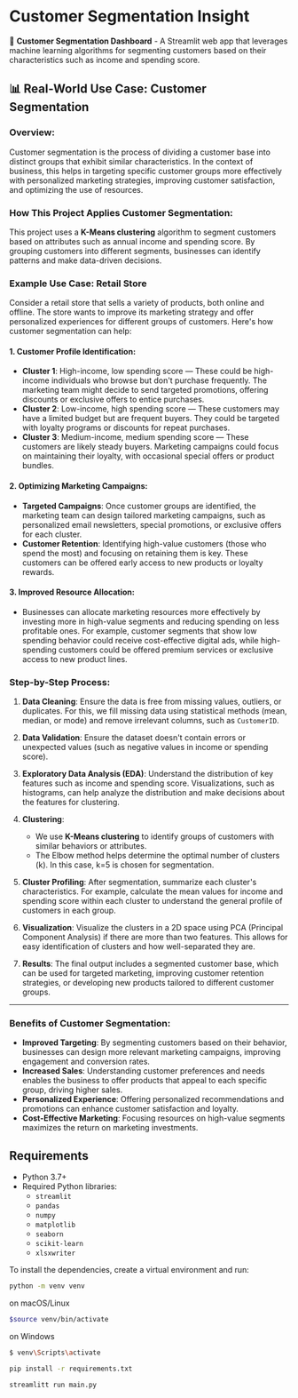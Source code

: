 # Customer Segmentation Insight

🎯 **Customer Segmentation Dashboard** - A Streamlit web app that leverages machine learning algorithms for segmenting customers based on their characteristics such as income and spending score.

## 📊 Real-World Use Case: Customer Segmentation

### Overview:
Customer segmentation is the process of dividing a customer base into distinct groups that exhibit similar characteristics. In the context of business, this helps in targeting specific customer groups more effectively with personalized marketing strategies, improving customer satisfaction, and optimizing the use of resources.

### How This Project Applies Customer Segmentation:

This project uses a **K-Means clustering** algorithm to segment customers based on attributes such as annual income and spending score. By grouping customers into different segments, businesses can identify patterns and make data-driven decisions.

### Example Use Case: Retail Store

Consider a retail store that sells a variety of products, both online and offline. The store wants to improve its marketing strategy and offer personalized experiences for different groups of customers. Here's how customer segmentation can help:

#### 1. **Customer Profile Identification**:
   - **Cluster 1**: High-income, low spending score — These could be high-income individuals who browse but don't purchase frequently. The marketing team might decide to send targeted promotions, offering discounts or exclusive offers to entice purchases.
   - **Cluster 2**: Low-income, high spending score — These customers may have a limited budget but are frequent buyers. They could be targeted with loyalty programs or discounts for repeat purchases.
   - **Cluster 3**: Medium-income, medium spending score — These customers are likely steady buyers. Marketing campaigns could focus on maintaining their loyalty, with occasional special offers or product bundles.

#### 2. **Optimizing Marketing Campaigns**:
   - **Targeted Campaigns**: Once customer groups are identified, the marketing team can design tailored marketing campaigns, such as personalized email newsletters, special promotions, or exclusive offers for each cluster.
   - **Customer Retention**: Identifying high-value customers (those who spend the most) and focusing on retaining them is key. These customers can be offered early access to new products or loyalty rewards.

#### 3. **Improved Resource Allocation**:
   - Businesses can allocate marketing resources more effectively by investing more in high-value segments and reducing spending on less profitable ones. For example, customer segments that show low spending behavior could receive cost-effective digital ads, while high-spending customers could be offered premium services or exclusive access to new product lines.

### Step-by-Step Process:

1. **Data Cleaning**: Ensure the data is free from missing values, outliers, or duplicates. For this, we fill missing data using statistical methods (mean, median, or mode) and remove irrelevant columns, such as `CustomerID`.

2. **Data Validation**: Ensure the dataset doesn't contain errors or unexpected values (such as negative values in income or spending score).

3. **Exploratory Data Analysis (EDA)**: Understand the distribution of key features such as income and spending score. Visualizations, such as histograms, can help analyze the distribution and make decisions about the features for clustering.

4. **Clustering**: 
   - We use **K-Means clustering** to identify groups of customers with similar behaviors or attributes.
   - The Elbow method helps determine the optimal number of clusters (k). In this case, k=5 is chosen for segmentation.

5. **Cluster Profiling**: After segmentation, summarize each cluster's characteristics. For example, calculate the mean values for income and spending score within each cluster to understand the general profile of customers in each group.

6. **Visualization**: Visualize the clusters in a 2D space using PCA (Principal Component Analysis) if there are more than two features. This allows for easy identification of clusters and how well-separated they are.

7. **Results**: The final output includes a segmented customer base, which can be used for targeted marketing, improving customer retention strategies, or developing new products tailored to different customer groups.

---

### Benefits of Customer Segmentation:
- **Improved Targeting**: By segmenting customers based on their behavior, businesses can design more relevant marketing campaigns, improving engagement and conversion rates.
- **Increased Sales**: Understanding customer preferences and needs enables the business to offer products that appeal to each specific group, driving higher sales.
- **Personalized Experience**: Offering personalized recommendations and promotions can enhance customer satisfaction and loyalty.
- **Cost-Effective Marketing**: Focusing resources on high-value segments maximizes the return on marketing investments.

## Requirements

- Python 3.7+
- Required Python libraries:
  - `streamlit`
  - `pandas`
  - `numpy`
  - `matplotlib`
  - `seaborn`
  - `scikit-learn`
  - `xlsxwriter`

To install the dependencies, create a virtual environment and run:

```bash
python -m venv venv
```

on macOS/Linux
```bash
$source venv/bin/activate
```

on Windows
```bash
$ venv\Scripts\activate
```

```bash
pip install -r requirements.txt

streamlitt run main.py
```